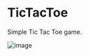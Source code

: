 # TicTacToe

Simple Tic Tac Toe game.

![image](https://user-images.githubusercontent.com/5670439/49343519-7b978680-f673-11e8-924a-37604b0eb1ed.png)
